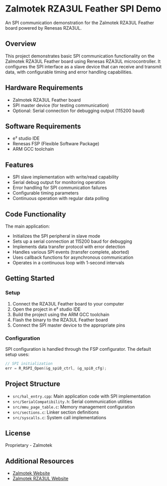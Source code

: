 # Zalmotek RZA3UL Feather SPI Demo

An SPI communication demonstration for the Zalmotek RZA3UL Feather board powered by Renesas RZA3UL.

## Overview

This project demonstrates basic SPI communication functionality on the Zalmotek RZA3UL Feather board using Renesas RZA3UL microcontroller. It configures the SPI interface as a slave device that can receive and transmit data, with configurable timing and error handling capabilities.

## Hardware Requirements

- Zalmotek RZA3UL Feather board
- SPI master device (for testing communication)
- Optional: Serial connection for debugging output (115200 baud)

## Software Requirements

- e² studio IDE
- Renesas FSP (Flexible Software Package)
- ARM GCC toolchain

## Features

- SPI slave implementation with write/read capability
- Serial debug output for monitoring operation
- Error handling for SPI communication failures
- Configurable timing parameters
- Continuous operation with regular data polling

## Code Functionality

The main application:
- Initializes the SPI peripheral in slave mode
- Sets up a serial connection at 115200 baud for debugging
- Implements data transfer protocol with error detection
- Handles various SPI events (transfer complete, aborted)
- Uses callback functions for asynchronous communication
- Operates in a continuous loop with 1-second intervals

## Getting Started

### Setup

1. Connect the RZA3UL Feather board to your computer
2. Open the project in e² studio IDE
3. Build the project using the ARM GCC toolchain
4. Flash the binary to the RZA3UL Feather board
5. Connect the SPI master device to the appropriate pins

### Configuration

SPI configuration is handled through the FSP configurator. The default setup uses:

```c
// SPI initialization
err = R_RSPI_Open(&g_spi0_ctrl, &g_spi0_cfg);
```

## Project Structure

- `src/hal_entry.cpp`: Main application code with SPI implementation
- `src/SerialCompatibility.h`: Serial communication utilities
- `src/mmu_page_table.c`: Memory management configuration
- `src/sections.c`: Linker section definitions
- `src/syscalls.c`: System call implementations

## License

Proprietary - Zalmotek

## Additional Resources

- [Zalmotek Website](https://zalmotek.com)
- [Zalmotek RZA3UL Website](https://zalmotek.com/products/RZA3UL-Feather-SoM/)